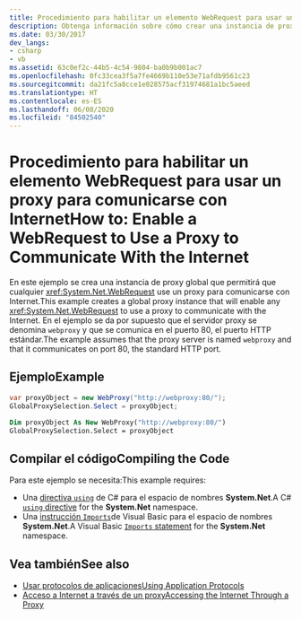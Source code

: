 ```yaml
---
title: Procedimiento para habilitar un elemento WebRequest para usar un proxy para comunicarse con Internet
description: Obtenga información sobre cómo crear una instancia de proxy global con el fin de permitir que cualquier WebRequest use un proxy para comunicarse con Internet en .NET Framework.
ms.date: 03/30/2017
dev_langs:
- csharp
- vb
ms.assetid: 63c0ef2c-44b5-4c54-9804-ba0b9b001ac7
ms.openlocfilehash: 0fc33cea3f5a7fe4669b110e53e71afdb9561c23
ms.sourcegitcommit: da21fc5a8cce1e028575acf31974681a1bc5aeed
ms.translationtype: HT
ms.contentlocale: es-ES
ms.lasthandoff: 06/08/2020
ms.locfileid: "84502540"
---
```

# <a name="how-to-enable-a-webrequest-to-use-a-proxy-to-communicate-with-the-internet"></a><span data-ttu-id="f34a8-103">Procedimiento para habilitar un elemento WebRequest para usar un proxy para comunicarse con Internet</span><span class="sxs-lookup"><span data-stu-id="f34a8-103">How to: Enable a WebRequest to Use a Proxy to Communicate With the Internet</span></span>

<span data-ttu-id="f34a8-104">En este ejemplo se crea una instancia de proxy global que permitirá que cualquier <xref:System.Net.WebRequest> use un proxy para comunicarse con Internet.</span><span class="sxs-lookup"><span data-stu-id="f34a8-104">This example creates a global proxy instance that will enable any <xref:System.Net.WebRequest> to use a proxy to communicate with the Internet.</span></span> <span data-ttu-id="f34a8-105">En el ejemplo se da por supuesto que el servidor proxy se denomina `webproxy` y que se comunica en el puerto 80, el puerto HTTP estándar.</span><span class="sxs-lookup"><span data-stu-id="f34a8-105">The example assumes that the proxy server is named `webproxy` and that it communicates on port 80, the standard HTTP port.</span></span>

## <a name="example"></a><span data-ttu-id="f34a8-106">Ejemplo</span><span class="sxs-lookup"><span data-stu-id="f34a8-106">Example</span></span>

```csharp
var proxyObject = new WebProxy("http://webproxy:80/");
GlobalProxySelection.Select = proxyObject;
```

```vb
Dim proxyObject As New WebProxy("http://webproxy:80/")
GlobalProxySelection.Select = proxyObject
```

## <a name="compiling-the-code"></a><span data-ttu-id="f34a8-107">Compilar el código</span><span class="sxs-lookup"><span data-stu-id="f34a8-107">Compiling the Code</span></span>

<span data-ttu-id="f34a8-108">Para este ejemplo se necesita:</span><span class="sxs-lookup"><span data-stu-id="f34a8-108">This example requires:</span></span>

- <span data-ttu-id="f34a8-109">Una [directiva `using`](../../csharp/language-reference/keywords/using-directive.md) de C# para el espacio de nombres **System.Net**.</span><span class="sxs-lookup"><span data-stu-id="f34a8-109">A C# [`using` directive](../../csharp/language-reference/keywords/using-directive.md) for the **System.Net** namespace.</span></span>
- <span data-ttu-id="f34a8-110">Una [instrucción `Imports`](../../visual-basic/language-reference/statements/imports-statement-net-namespace-and-type.md)de Visual Basic para el espacio de nombres **System.Net**.</span><span class="sxs-lookup"><span data-stu-id="f34a8-110">A Visual Basic [`Imports` statement](../../visual-basic/language-reference/statements/imports-statement-net-namespace-and-type.md) for the **System.Net** namespace.</span></span>

## <a name="see-also"></a><span data-ttu-id="f34a8-111">Vea también</span><span class="sxs-lookup"><span data-stu-id="f34a8-111">See also</span></span>

- [<span data-ttu-id="f34a8-112">Usar protocolos de aplicaciones</span><span class="sxs-lookup"><span data-stu-id="f34a8-112">Using Application Protocols</span></span>](using-application-protocols.md)
- [<span data-ttu-id="f34a8-113">Acceso a Internet a través de un proxy</span><span class="sxs-lookup"><span data-stu-id="f34a8-113">Accessing the Internet Through a Proxy</span></span>](accessing-the-internet-through-a-proxy.md)
